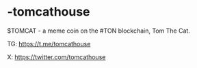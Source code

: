 # -tomcathouse
$TOMCAT - a meme coin on the #TON blockchain, Tom The Cat. 

TG: https://t.me/tomcathouse

X: https://twitter.com/tomcathouse
